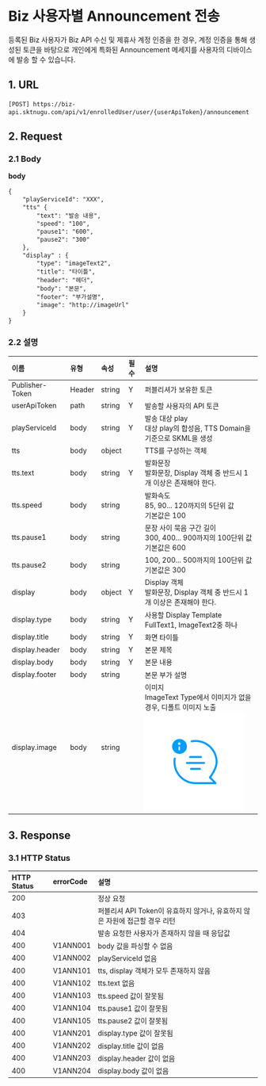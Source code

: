 # Biz 사용자별 Announcement 전송

등록된 Biz 사용자가 Biz API 수신 및 제휴사 계정 인증을 한 경우, 계정 인증을 통해 생성된 토큰을 바탕으로 개인에게 특화된 Announcement 메세지를 사용자의 디바이스에 발송 할 수 있습니다.

## 1. URL <a id="Biz&#xC0AC;&#xC6A9;&#xC790;&#xBCC4;Announcement&#xC804;&#xC1A1;v1-1URL"></a>

```text
[POST] https://biz-api.sktnugu.com/api/v1/enrolledUser/user/{userApiToken}/announcement
```

## 2. Request <a id="Biz&#xC0AC;&#xC6A9;&#xC790;&#xBCC4;Announcement&#xC804;&#xC1A1;v1-2Request"></a>

### 2.1 Body <a id="Biz&#xC0AC;&#xC6A9;&#xC790;&#xBCC4;Announcement&#xC804;&#xC1A1;v1-2.1Body"></a>

**body**

```text
{
    "playServiceId": "XXX",
    "tts" {
        "text": "발송 내용",
        "speed": "100",
        "pause1": "600",
        "pause2": "300"
    },
    "display" : {
        "type": "imageText2",
        "title": "타이틀",
        "header": "헤더",
        "body": "본문",
        "footer": "부가설명",
        "image": "http://imageUrl"
    }
}
```

### 2.2 설명 <a id="Biz&#xC0AC;&#xC6A9;&#xC790;&#xBCC4;Announcement&#xC804;&#xC1A1;v1-2.2&#xC124;&#xBA85;"></a>

| 이름 | 유형 | 속성 | 필수 | 설명 |
| :--- | :--- | :--- | :--- | :--- |
| Publisher-Token | Header | string | Y | 퍼블리셔가 보유한 토큰 |
| userApiToken | path | string | Y | 발송할 사용자의 API 토큰 |
| playServiceId | body | string | Y | 발송 대상 play<br>대상 play의 합성음, TTS Domain을 기준으로 SKML을 생성 |
| tts | body | object | | TTS를 구성하는 객체 |
| tts.text | body | string | Y | 발화문장<br>발화문장, Display 객체 중 반드시 1개 이상은 존재해야 한다. |
| tts.speed | body | string | | 발화속도<br>85, 90... 120까지의 5단위 값<br>기본값은 100 |
| tts.pause1 | body | string | | 문장 사이 묵음 구간 길이<br>300, 400... 900까지의 100단위 값<br>기본값은 600 |
| tts.pause2 | body | string | | 100, 200... 500까지의 100단위 값<br>기본값은 300 |
| display | body | object | Y | Display 객체<br>발화문장, Display 객체 중 반드시 1개 이상은 존재해야 한다. |
| display.type | body | string | Y | 사용할 Display Template<br>FullText1, ImageText2중 하나 |
| display.title | body | string | Y | 화면 타이틀 |
| display.header | body | string | Y | 본문 제목 |
| display.body | body | string | Y | 본문 내용 |
| display.footer | body | string | | 본문 부가 설명 |
| display.image | body | string | | 이미지<br>ImageText Type에서 이미지가 없을 경우, 디폴트 이미지 노출<br>![](../../../../.gitbook/assets/img_notification.png) |

## 3. Response <a id="Biz&#xC0AC;&#xC6A9;&#xC790;&#xBCC4;Announcement&#xC804;&#xC1A1;v1-3Response"></a>

### 3.1 HTTP Status <a id="Biz&#xC0AC;&#xC6A9;&#xC790;&#xBCC4;Announcement&#xC804;&#xC1A1;v1-3.1HTTPStatus"></a>

| HTTP Status | errorCode | 설명 |
| :--- | :--- | :--- |
| 200 |  | 정상 요청 |
| 403 |  | 퍼블리셔 API Token이 유효하지 않거나, 유효하지 않은 자원에 접근할 경우 리턴 |
| 404 |  | 발송 요청한 사용자가 존재하지 않을 때 응답값 |
| 400 | V1ANN001 | body 값을 파싱할 수 없음 |
| 400 | V1ANN002 | playServiceId 없음 |
| 400 | V1ANN101 | tts, display 객체가 모두 존재하지 않음 |
| 400 | V1ANN102 | tts.text 없음 |
| 400 | V1ANN103 | tts.speed 값이 잘못됨 |
| 400 | V1ANN104 | tts.pause1 값이 잘못됨 |
| 400 | V1ANN105 | tts.pause2 값이 잘못됨 |
| 400 | V1ANN201 | display.type 값이 잘못됨 |
| 400 | V1ANN202 | display.title 값이 없음 |
| 400 | V1ANN203 | display.header 값이 없음 |
| 400 | V1ANN204 | display.body 값이 없음 |
